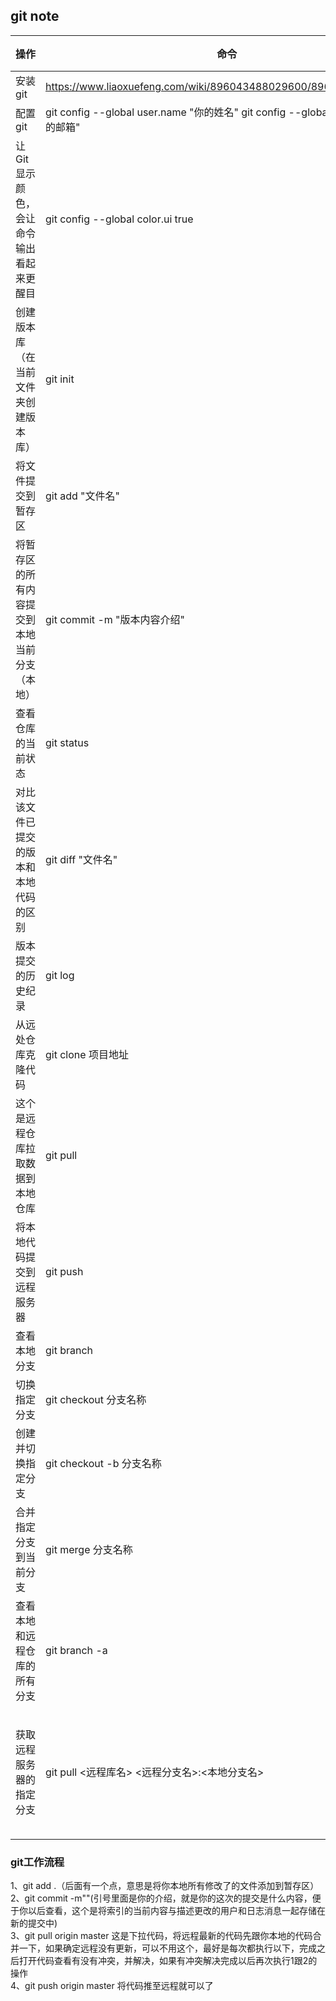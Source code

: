 ## git note



|  操作  |  命令  |  示例  |  备注  |
|  ---- |  ---  |  ---   |  ---  |
|  安装git  |  https://www.liaoxuefeng.com/wiki/896043488029600/896067074338496 |
|  配置git  |  git config --global user.name "你的姓名"  git config --global user.email "你的邮箱" |
|  让Git显示颜色，会让命令输出看起来更醒目  |  git config --global color.ui true  |
|  创建版本库（在当前文件夹创建版本库）  |  git init |
|  将文件提交到暂存区  |  git add "文件名"  |
|  将暂存区的所有内容提交到本地当前分支（本地）  |  git commit -m "版本内容介绍"  |
|  查看仓库的当前状态  |  git status  |
|  对比该文件已提交的版本和本地代码的区别  |  git diff "文件名"   |
|  版本提交的历史纪录  |  git log  |
|  从远处仓库克隆代码  |  git clone 项目地址  |
|  这个是远程仓库拉取数据到本地仓库  |  git pull  |
|  将本地代码提交到远程服务器  |  git push  |
|  查看本地分支 |  git branch  |
|  切换指定分支 |  git checkout 分支名称  |
|  创建并切换指定分支 |  git checkout -b 分支名称  |
|  合并指定分支到当前分支 |  git merge 分支名称  |
|  查看本地和远程仓库的所有分支 |  git branch -a  |
|  获取远程服务器的指定分支 |  git pull <远程库名> <远程分支名>:<本地分支名>  |   取回远程库中的online分支，与本地的online分支进行merge，要写成：git pull origin online:online |


### git工作流程
1、git add .（后面有一个点，意思是将你本地所有修改了的文件添加到暂存区）  
2、git commit -m""(引号里面是你的介绍，就是你的这次的提交是什么内容，便于你以后查看，这个是将索引的当前内容与描述更改的用户和日志消息一起存储在新的提交中)  
3、git pull origin master 这是下拉代码，将远程最新的代码先跟你本地的代码合并一下，如果确定远程没有更新，可以不用这个，最好是每次都执行以下，完成之后打开代码查看有没有冲突，并解决，如果有冲突解决完成以后再次执行1跟2的操作  
4、git push origin master 将代码推至远程就可以了





